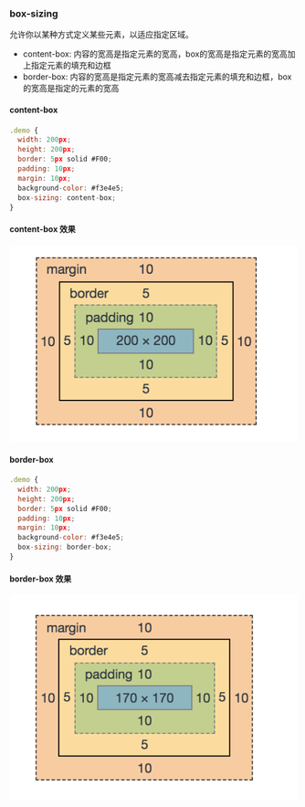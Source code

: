 ### box-sizing

允许你以某种方式定义某些元素，以适应指定区域。

- content-box: 内容的宽高是指定元素的宽高，box的宽高是指定元素的宽高加上指定元素的填充和边框
- border-box: 内容的宽高是指定元素的宽高减去指定元素的填充和边框，box的宽高是指定的元素的宽高

#### content-box

```js
.demo {
  width: 200px;
  height: 200px;
  border: 5px solid #F00;
  padding: 10px;
  margin: 10px;
  background-color: #f3e4e5;
  box-sizing: content-box;
}
```

#### content-box 效果

![content-box.png](../../../image/CSS/content-box.png)

#### border-box

```js
.demo {
  width: 200px;
  height: 200px;
  border: 5px solid #F00;
  padding: 10px;
  margin: 10px;
  background-color: #f3e4e5;
  box-sizing: border-box;
}
```

#### border-box 效果

![border-box.png](../../../image/CSS/border-box.png)

